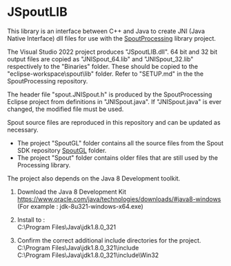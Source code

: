 # JSpoutLIB

This library is an interface between C++ and Java to create JNI (Java Native Interface) dll files for use with the [SpoutProcessing](https://github.com/leadedge/SpoutProcessing) library project.

The Visual Studio 2022 project produces "JSpoutLIB.dll". 64 bit and 32 bit output files are copied as "JNISpout_64.lib" and "JNISpout_32.lib" respectively to the "Binaries" folder. These should be copied to the "eclipse-workspace\spout\lib\" folder. Refer to "SETUP.md" in the the SpoutProcessing repository.

The header file "spout.JNISpout.h" is produced by the SpoutProcessing Eclipse project from definitions in "JNISpout.java". If "JNISpout.java" is ever changed, the modified file must be used.

Spout source files are reproduced in this repository and can be updated as necessary.
* The project "SpoutGL" folder contains all the source files from the Spout SDK repository [SpoutGL](https://github.com/leadedge/Spout2/tree/master/SPOUTSDK/SpoutGL) folder.
* The project "Spout" folder contains older files that are still used by the Processing library.

The project also depends on the Java 8 Development toolkit. 
		
1) Download the Java 8 Development Kit \
   https://www.oracle.com/java/technologies/downloads/#java8-windows \
   (For example : jdk-8u321-windows-x64.exe)
   
2) Install to : \
   C:\Program Files\Java\jdk1.8.0_321  
   
3) Confirm the correct additional include directories for the project. \
   C:\Program Files\Java\jdk1.8.0_321\include \
   C:\Program Files\Java\jdk1.8.0_321\include\Win32
   
